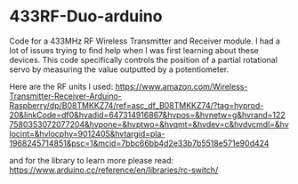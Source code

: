 # 433RF-Duo-arduino
Code for a 433MHz RF Wireless Transmitter and Receiver module.
I had a lot of issues trying to find help when I was first learning about these devices. 
This code specifically controls the position of a partial rotational servo by measuring 
the value outputted by a potentiometer.

Here are the RF units I used:
https://www.amazon.com/Wireless-Transmitter-Receiver-Arduino-Raspberry/dp/B08TMKKZ74/ref=asc_df_B08TMKKZ74/?tag=hyprod-20&linkCode=df0&hvadid=647314916867&hvpos=&hvnetw=g&hvrand=1227580353072077204&hvpone=&hvptwo=&hvqmt=&hvdev=c&hvdvcmdl=&hvlocint=&hvlocphy=9012405&hvtargid=pla-1968245714851&psc=1&mcid=7bbc66bb4d2e33b7b5518e571e90d424

and for the library to learn more please read: 
https://www.arduino.cc/reference/en/libraries/rc-switch/
